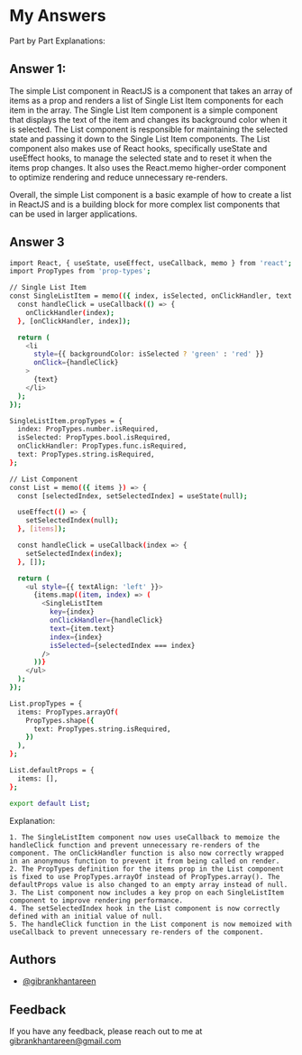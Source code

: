 # My Answers

Part by Part Explanations:



## Answer 1:
The simple List component in ReactJS is a component that takes an array of items as a prop and renders a list of Single List Item components for each item in the array. The Single List Item component is a simple component that displays the text of the item and changes its background color when it is selected. The List component is responsible for maintaining the selected state and passing it down to the Single List Item components. The List component also makes use of React hooks, specifically useState and useEffect hooks, to manage the selected state and to reset it when the items prop changes. It also uses the React.memo higher-order component to optimize rendering and reduce unnecessary re-renders.

Overall, the simple List component is a basic example of how to create a list in ReactJS and is a building block for more complex list components that can be used in larger applications.



## Answer 3

```bash
import React, { useState, useEffect, useCallback, memo } from 'react';
import PropTypes from 'prop-types';

// Single List Item
const SingleListItem = memo(({ index, isSelected, onClickHandler, text }) => {
  const handleClick = useCallback(() => {
    onClickHandler(index);
  }, [onClickHandler, index]);

  return (
    <li
      style={{ backgroundColor: isSelected ? 'green' : 'red' }}
      onClick={handleClick}
    >
      {text}
    </li>
  );
});

SingleListItem.propTypes = {
  index: PropTypes.number.isRequired,
  isSelected: PropTypes.bool.isRequired,
  onClickHandler: PropTypes.func.isRequired,
  text: PropTypes.string.isRequired,
};

// List Component
const List = memo(({ items }) => {
  const [selectedIndex, setSelectedIndex] = useState(null);

  useEffect(() => {
    setSelectedIndex(null);
  }, [items]);

  const handleClick = useCallback(index => {
    setSelectedIndex(index);
  }, []);

  return (
    <ul style={{ textAlign: 'left' }}>
      {items.map((item, index) => (
        <SingleListItem
          key={index}
          onClickHandler={handleClick}
          text={item.text}
          index={index}
          isSelected={selectedIndex === index}
        />
      ))}
    </ul>
  );
});

List.propTypes = {
  items: PropTypes.arrayOf(
    PropTypes.shape({
      text: PropTypes.string.isRequired,
    })
  ),
};

List.defaultProps = {
  items: [],
};

export default List;

```
Explanation:

    1. The SingleListItem component now uses useCallback to memoize the handleClick function and prevent unnecessary re-renders of the component. The onClickHandler function is also now correctly wrapped in an anonymous function to prevent it from being called on render.
    2. The PropTypes definition for the items prop in the List component is fixed to use PropTypes.arrayOf instead of PropTypes.array(). The defaultProps value is also changed to an empty array instead of null.
    3. The List component now includes a key prop on each SingleListItem component to improve rendering performance.
    4. The setSelectedIndex hook in the List component is now correctly defined with an initial value of null.
    5. The handleClick function in the List component is now memoized with useCallback to prevent unnecessary re-renders of the component.


## Authors

- [@gibrankhantareen](https://www.github.com/gibrankhantareen)


## Feedback

If you have any feedback, please reach out to me at gibrankhantareen@gmail.com
